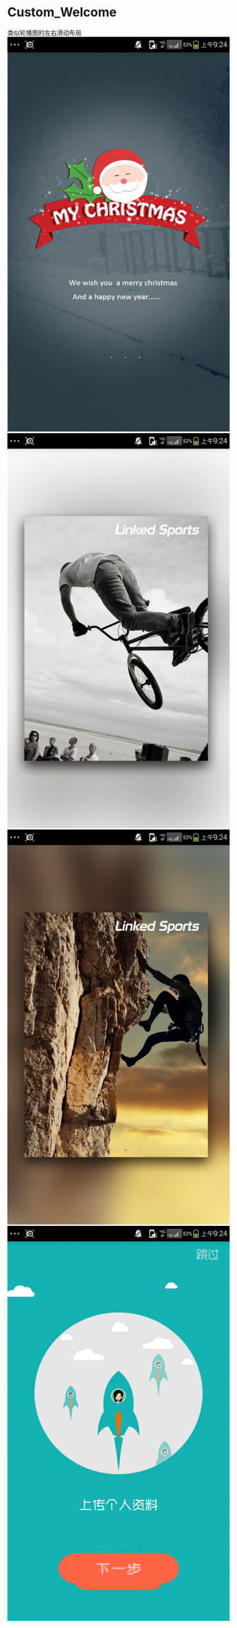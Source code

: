 # Custom_Welcome
类似轮播图的左右滑动布局
![image](https://github.com/javamonkey1/Custom_Welcome/blob/master/screensshots/picturn_1.png?raw=true)
![image](https://github.com/javamonkey1/Custom_Welcome/blob/master/screensshots/picturn_2.png?raw=true)
![image](https://github.com/javamonkey1/Custom_Welcome/blob/master/screensshots/picturn_3.png?raw=true)
![image](https://github.com/javamonkey1/Custom_Welcome/blob/master/screensshots/picturn_4.png?raw=true)
